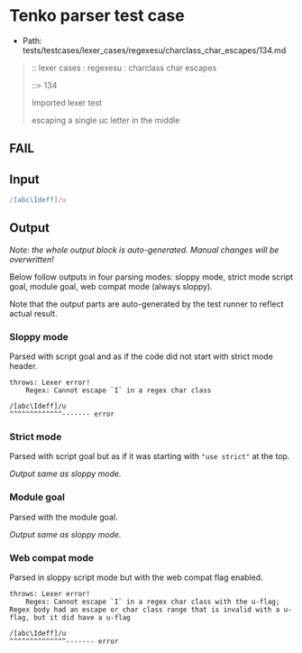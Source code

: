 # Tenko parser test case

- Path: tests/testcases/lexer_cases/regexesu/charclass_char_escapes/134.md

> :: lexer cases : regexesu : charclass char escapes
>
> ::> 134
>
> Imported lexer test
>
> escaping a single uc letter in the middle

## FAIL

## Input

`````js
/[abc\Ideff]/u
`````

## Output

_Note: the whole output block is auto-generated. Manual changes will be overwritten!_

Below follow outputs in four parsing modes: sloppy mode, strict mode script goal, module goal, web compat mode (always sloppy).

Note that the output parts are auto-generated by the test runner to reflect actual result.

### Sloppy mode

Parsed with script goal and as if the code did not start with strict mode header.

`````
throws: Lexer error!
    Regex: Cannot escape `I` in a regex char class

/[abc\Ideff]/u
^^^^^^^^^^^^^------- error
`````

### Strict mode

Parsed with script goal but as if it was starting with `"use strict"` at the top.

_Output same as sloppy mode._

### Module goal

Parsed with the module goal.

_Output same as sloppy mode._

### Web compat mode

Parsed in sloppy script mode but with the web compat flag enabled.

`````
throws: Lexer error!
    Regex: Cannot escape `I` in a regex char class with the u-flag; Regex body had an escape or char class range that is invalid with a u-flag, but it did have a u-flag

/[abc\Ideff]/u
^^^^^^^^^^^^^^------- error
`````

